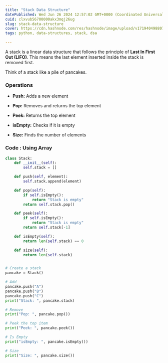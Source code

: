```yaml
---
title: "Stack Data Structure"
datePublished: Wed Jun 26 2024 12:57:02 GMT+0000 (Coordinated Universal Time)
cuid: clxvub56700000akx3mqj26ug
slug: stack-data-structure
cover: https://cdn.hashnode.com/res/hashnode/image/upload/v1719404988071/a46b021c-7058-4665-b207-634e3ca8dead.jpeg
tags: python, data-structures, stack, dsa

---
```


A stack is a linear data structure that follows the principle of **Last In First Out (LIFO)**. This means the last element inserted inside the stack is removed first.

Think of a stack like a pile of pancakes.

### Operations

* **Push:** Adds a new element
    
* **Pop:** Removes and returns the top element
    
* **Peek:** Returns the top element
    
* **isEmpty:** Checks if it is empty
    
* **Size:** Finds the number of elements
    

### Code : Using Array

```python
class Stack:
    def __init__(self):
        self.stack = []

    def push(self, element):
        self.stack.append(element)

    def pop(self):
        if self.isEmpty():
            return "Stack is empty"
        return self.stack.pop()

    def peek(self):
        if self.isEmpty():
            return "Stack is empty"
        return self.stack[-1]

    def isEmpty(self):
        return len(self.stack) == 0

    def size(self):
        return len(self.stack)


# Create a stack
pancake = Stack()

# Add
pancake.push("A")
pancake.push("B")
pancake.push("C")
print("Stack: ", pancake.stack)

# Remove
print("Pop: ", pancake.pop())

# Peek the top item
print("Peek: ", pancake.peek())

# Is Empty
print("isEmpty: ", pancake.isEmpty())

# Size
print("Size: ", pancake.size())
```